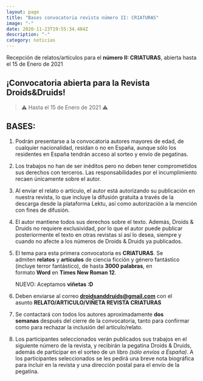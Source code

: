 ```yaml
---
layout: page
title: "Bases convocatoria revista número II: CRIATURAS"
image: "-"
date: 2020-11-23T19:55:34.484Z
description: "-"
category: noticias
---
```

Recepción de relatos/artículos para el **número II: CRIATURAS**, abierta hasta el 15 de Enero de 2021

## ¡Convocatoria abierta para la Revista Droids&Druids!

> ⚠️ Hasta el 15 de Enero de 2021 ⚠️

## BASES:

1. Podrán presentarse a la convocatoria autores mayores de edad, de cualquier nacionalidad, residan o no en España, aunque sólo los residentes en España tendrán acceso al sorteo y envío de pegatinas.
2. Los trabajos no han de ser inéditos pero no deben tener comprometidos sus derechos con terceros. Las responsabilidades por el incumplimiento recaen únicamente sobre el autor.
3. Al enviar el relato o artículo, el autor está autorizando su publicación en nuestra revista, lo que incluye la difusión gratuita a través de la descarga desde la plataforma Lektu, así como autorización a la mención con fines de difusión.
4. El autor mantiene todos sus derechos sobre el texto. Además, Droids & Druids no requiere exclusividad, por lo que el autor puede publicar posteriormente el texto en otras revistas si así lo desea, siempre y cuando no afecte a los números de Droids & Druids ya publicados.
5. El tema para esta primera convocatoria es **CRIATURAS**. Se admiten **relatos** y **artículos** de ciencia ficción y género fantástico (incluye terror fantástico), de hasta **3000 palabras**, en formato **Word** en **Times New Roman 12**. 

   NUEVO: Aceptamos **viñetas :D** 
6. Deben enviarse al correo **droidsanddruids@gmail.com** con el asunto **RELATO/ARTICULO/VIÑETA REVISTA CRIATURAS**
7. Se contactará con todos los autores aproximadamente **dos semanas** después del cierre de la convocatoria, tanto para confirmar como para rechazar la inclusión del artículo/relato.
8. Los participantes seleccionados verán publicados sus trabajos en el siguiente número de la revista, y recibirán la pegatina Droids & Druids, además de participar en el sorteo de un libro *(sólo envíos a España)*. A los participantes seleccionados se les pedirá una breve nota biográfica para incluir en la revista y una dirección postal para el envío de la pegatina.